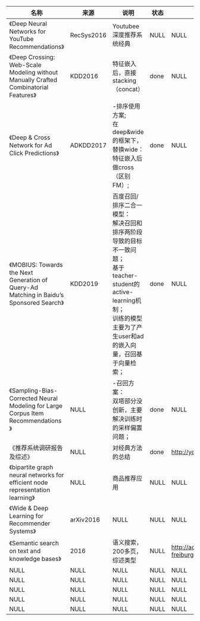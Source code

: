 |名称  |  来源   | 说明  |状态   | 备注  |
|  ----  | ----  |----  | ----  |----  |
| 《Deep Neural Networks for YouTube Recommendations》  | RecSys2016 |Youtubee深度推荐系统经典 |NULL |NULL |
| 《Deep Crossing: Web-Scale Modeling without Manually Crafted Combinatorial Features》  | KDD2016 |特征嵌入后，直接stacking（concat） |done |NULL |
| 《Deep & Cross Network for Ad Click Predictions》  | ADKDD2017 |-排序使用方案;<br/>在deep&wide的框架下，替换wide：特征嵌入后做cross（区别FM）; |done |NULL |
| 《MOBIUS: Towards the Next Generation of Query-Ad Matching in Baidu’s Sponsored Search》  | KDD2019 |百度召回/排序二合一模型：<br/>解决召回和排序两阶段导致的目标不一致问题；<br/>基于teacher-student的active-learning机制；<br/>训练的模型主要为了产生user和ad的嵌入向量，召回基于向量检索； |done |NULL |
| 《Sampling-Bias-Corrected Neural Modeling for Large Corpus Item Recommendations 》  | NULL |-召回方案：<br/>双塔部分没创新，主要解决训练时的采样偏置问题； |done |NULL |
| 《推荐系统调研报告及综述》  | NULL |对经典方法的总结 |done |http://yongfeng.me/attach/rs-survey-zhang.pdf |
| 《bipartite graph neural networks for efficient node representation learning》  | NULL |商品推荐应用 |NULL |NULL |
| 《Wide & Deep Learning for Recommender Systems》  | arXiv2016 |NULL |NULL |NULL |
| 《Semantic search on text and knowledge bases》  | 2016 |语义搜索，200多页，综述类型 |NULL |http://ad-publications.informatik.uni-freiburg.de/FNTIR_semanticsearch_BBH_2016.pdf |
| NULL  | NULL |NULL |NULL |NULL |
| NULL  | NULL |NULL |NULL |NULL |
| NULL  | NULL |NULL |NULL |NULL |
| NULL  | NULL |NULL |NULL |NULL |
| NULL  | NULL |NULL |NULL |NULL |
